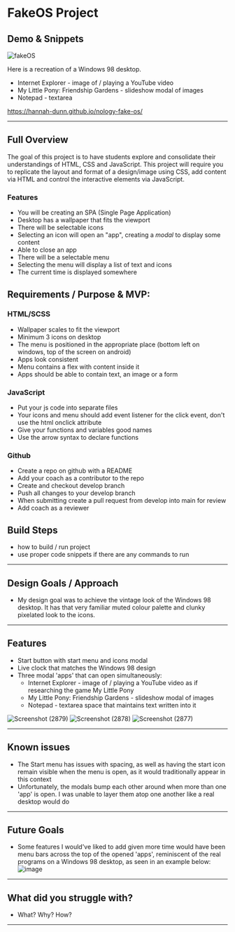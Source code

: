 # FakeOS Project

## Demo & Snippets

![fakeOS](https://github.com/hannah-dunn/nology-fake-os/assets/114053793/b7864d3b-f961-4c19-81f9-0b0613558b7d)

Here is a recreation of a Windows 98 desktop.

- Internet Explorer - image of / playing a YouTube video
- My Little Pony: Friendship Gardens - slideshow modal of images
- Notepad - textarea

https://hannah-dunn.github.io/nology-fake-os/

---

## Full Overview

The goal of this project is to have students explore and consolidate their understandings of HTML, CSS and JavaScript.
This project will require you to replicate the layout and format of a design/image using CSS, add content via HTML and control the interactive elements via JavaScript.

### Features

- You will be creating an SPA (Single Page Application)
- Desktop has a wallpaper that fits the viewport
- There will be selectable icons
- Selecting an icon will open an "app", creating a _modal_ to display some content
- Able to close an app
- There will be a selectable menu
- Selecting the menu will display a list of text and icons
- The current time is displayed somewhere

## Requirements / Purpose & MVP:

### HTML/SCSS

- Wallpaper scales to fit the viewport
- Minimum 3 icons on desktop
- The menu is positioned in the appropriate place (bottom left on windows, top of the screen on android)
- Apps look consistent
- Menu contains a flex with content inside it
- Apps should be able to contain text, an image or a form

### JavaScript

- Put your js code into separate files
- Your icons and menu should add event listener for the click event, don't use the html onclick attribute
- Give your functions and variables good names
- Use the arrow syntax to declare functions

### Github

- Create a repo on github with a README
- Add your coach as a contributor to the repo
- Create and checkout develop branch
- Push all changes to your develop branch
- When submitting create a pull request from develop into main for review
- Add coach as a reviewer


## Build Steps

-   how to build / run project
-   use proper code snippets if there are any commands to run

---

## Design Goals / Approach

-   My design goal was to achieve the vintage look of the Windows 98 desktop. It has that very familiar muted colour palette and clunky pixelated look to the icons.

---

## Features

-   Start button with start menu and icons modal
-   Live clock that matches the Windows 98 design
-   Three modal 'apps' that can open simultaneously:
    -   Internet Explorer - image of / playing a YouTube video as if researching the game My Little Pony
    -   My Little Pony: Friendship Gardens - slideshow modal of images
    - Notepad - textarea space that maintains text written into it
 
![Screenshot (2879)](https://github.com/hannah-dunn/nology-fake-os/assets/114053793/566f1580-ce30-4285-bfd6-8b03f3803c04)
![Screenshot (2878)](https://github.com/hannah-dunn/nology-fake-os/assets/114053793/aa7f29e6-9f85-4bae-a8ef-96ac2c2ae2ca)
![Screenshot (2877)](https://github.com/hannah-dunn/nology-fake-os/assets/114053793/c2028b31-1f2d-4ce9-8394-e50abee0355e)

---

## Known issues

-   The Start menu has issues with spacing, as well as having the start icon remain visible when the menu is open, as it would traditionally appear in this context
-   Unfortunately, the modals bump each other around when more than one 'app' is open. I was unable to layer them atop one another like a real desktop would do

---

## Future Goals

-   Some features I would've liked to add given more time would have been menu bars across the top of the opened 'apps', reminiscent of the real programs on a Windows 98 desktop, as seen in an example below:
    ![image](https://github.com/hannah-dunn/nology-fake-os/assets/114053793/9752f007-42e9-4a80-a458-a610b8cd07de)


---


## What did you struggle with?

-   What? Why? How?

---
